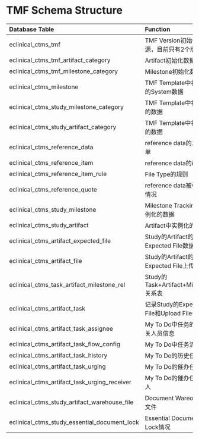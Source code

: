 # TMF Schema Structure
| Database Table | Function | Module |
| :--- | :--- | :--- |
| eclinical_ctms_tmf | TMF Version初始化数据源，目前只有2个版本 | Basic Info |
| eclinical_ctms_tmf_artifact_category | Artifact初始化数据源 | TMF Template |
| eclinical_ctms_tmf_milestone_category | Milestone初始化数据源 | TMF Template |
| eclinical_ctms_milestone | TMF Template中初始化的System数据 | TMF Template |
| eclinical_ctms_study_milestone_category | TMF Template中初始化的数据 | TMF Template |
| eclinical_ctms_study_artifact_category | TMF Template中初始化的数据 | TMF Template |
| eclinical_ctms_reference_data | reference data的二级菜单 | Library |
| eclinical_ctms_reference_item | reference data的item | Library |
| eclinical_ctms_reference_item_rule | File Type的规则 | File Type |
| eclinical_ctms_reference_quote | reference data被引用的情况 | Library |
| eclinical_ctms_study_milestone | Milestone Tracking中实例化的数据 | Milestone Tracking |
| eclinical_ctms_study_artifact | Artifact中实例化的数据 | Artifact |
| eclinical_ctms_artifact_expected_file | Study的Artifact的Expected File数据 | Artifact |
| eclinical_ctms_artifact_file | Study的Artifact的Expected File上传的文件 | Artifact/Essential Document |
| eclinical_ctms_task_artifact_milestone_rel | Study的Task+Artifact+Milestone关系表 | Artifact/My To Do |
| eclinical_ctms_artifact_task | 记录Study的Expected File和Upload File任务 | My To Do |
| eclinical_ctms_artifact_task_assignee | My To Do中任务的审核相关人员信息 | My To Do |
| eclinical_ctms_artifact_task_flow_config | My To Do中任务流情况 | My To Do |
| eclinical_ctms_artifact_task_history | My To Do的历史任务 | My To Do |
| eclinical_ctms_artifact_task_urging | My To Do的催办任务 | My To Do |
| eclinical_ctms_artifact_task_urging_receiver | My To Do的催办任务接收人 | My To Do |
| eclinical_ctms_study_artifact_warehouse_file | Document Wareouse的文件 | Document Warehouse |
| eclinical_ctms_study_essential_document_lock | Essential Document的Lock情况 | Essential Document |




